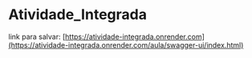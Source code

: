 # Atividade_Integrada

link para salvar: [https://atividade-integrada.onrender.com](https://atividade-integrada.onrender.com/aula/swagger-ui/index.html)
